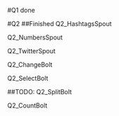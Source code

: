 #Q1
done

#Q2
##Finished
Q2_HashtagsSpout

Q2_NumbersSpout

Q2_TwitterSpout

Q2_ChangeBolt

Q2_SelectBolt

##TODO:
Q2_SplitBolt

Q2_CountBolt


